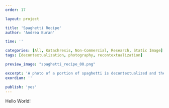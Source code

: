 ```yaml
---
order: 17

layout: project

title: 'Spaghetti Recipe'
author: 'Andrea Buran'

time: ''

categories: [All, Katachresis, Non-Commercial, Research, Static Image]
tags: [decontextualization, photography, recontextualization]

preview_image: "spaghetti_recipe_00.png"

excerpt: 'A photo of a portion of spaghetti is decontextualized and then recontextualized in a recipe book.'
exordium: ''

publish: 'yes'
---
```


Hello World!
